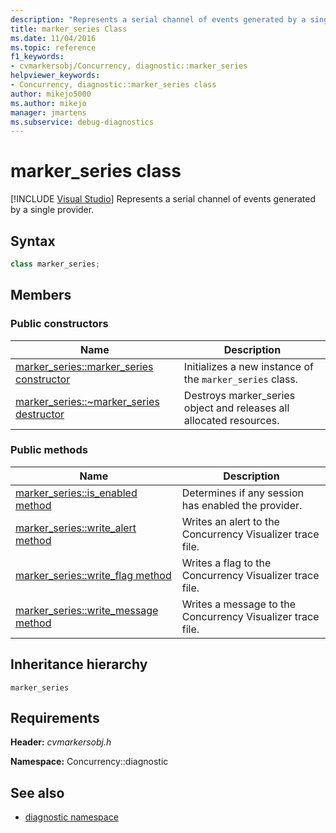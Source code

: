 ```yaml
---
description: "Represents a serial channel of events generated by a single provider."
title: marker_series Class
ms.date: 11/04/2016
ms.topic: reference
f1_keywords: 
- cvmarkersobj/Concurrency, diagnostic::marker_series
helpviewer_keywords: 
- Concurrency, diagnostic::marker_series class
author: mikejo5000
ms.author: mikejo
manager: jmartens
ms.subservice: debug-diagnostics
---
```

# marker_series class

 [!INCLUDE [Visual Studio](~/includes/applies-to-version/vs-windows-only.md)]
Represents a serial channel of events generated by a single provider.

## Syntax

```cpp
class marker_series;
```

## Members

### Public constructors

|Name|Description|
|----------|-----------------|
|[marker_series::marker_series constructor](../profiling/marker-series-marker-series-constructor.md)|Initializes a new instance of the `marker_series` class.|
|[marker_series::~marker_series destructor](../profiling/marker-series-tilde-marker-series-destructor.md)|Destroys marker_series object and releases all allocated resources.|

### Public methods

|Name|Description|
|----------|-----------------|
|[marker_series::is_enabled method](../profiling/marker-series-is-enabled-method.md)|Determines if any session has enabled the provider.|
|[marker_series::write_alert method](../profiling/marker-series-write-alert-method.md)|Writes an alert to the Concurrency Visualizer trace file.|
|[marker_series::write_flag method](../profiling/marker-series-write-flag-method.md)|Writes a flag to the Concurrency Visualizer trace file.|
|[marker_series::write_message method](../profiling/marker-series-write-message-method.md)|Writes a message to the Concurrency Visualizer trace file.|

## Inheritance hierarchy
 `marker_series`

## Requirements
 **Header:** *cvmarkersobj.h*

 **Namespace:** Concurrency::diagnostic

## See also
- [diagnostic namespace](../profiling/diagnostic-namespace.md)
